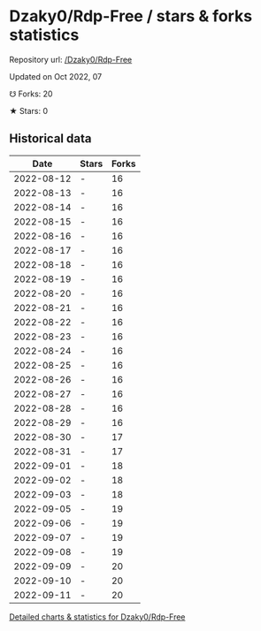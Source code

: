 # Dzaky0/Rdp-Free / stars & forks statistics

Repository url: [/Dzaky0/Rdp-Free](https://github.com/Dzaky0/Rdp-Free)

Updated on Oct 2022, 07

☋ Forks: 20

★ Stars: 0

## Historical data
| Date | Stars | Forks |
|------|-------|-------|
| 2022-08-12 | - | 16 | 
| 2022-08-13 | - | 16 | 
| 2022-08-14 | - | 16 | 
| 2022-08-15 | - | 16 | 
| 2022-08-16 | - | 16 | 
| 2022-08-17 | - | 16 | 
| 2022-08-18 | - | 16 | 
| 2022-08-19 | - | 16 | 
| 2022-08-20 | - | 16 | 
| 2022-08-21 | - | 16 | 
| 2022-08-22 | - | 16 | 
| 2022-08-23 | - | 16 | 
| 2022-08-24 | - | 16 | 
| 2022-08-25 | - | 16 | 
| 2022-08-26 | - | 16 | 
| 2022-08-27 | - | 16 | 
| 2022-08-28 | - | 16 | 
| 2022-08-29 | - | 16 | 
| 2022-08-30 | - | 17 | 
| 2022-08-31 | - | 17 | 
| 2022-09-01 | - | 18 | 
| 2022-09-02 | - | 18 | 
| 2022-09-03 | - | 18 | 
| 2022-09-05 | - | 19 | 
| 2022-09-06 | - | 19 | 
| 2022-09-07 | - | 19 | 
| 2022-09-08 | - | 19 | 
| 2022-09-09 | - | 20 | 
| 2022-09-10 | - | 20 | 
| 2022-09-11 | - | 20 | 


[Detailed charts & statistics for Dzaky0/Rdp-Free](https://reviewgithub.com/rep/Dzaky0/Rdp-Free)
